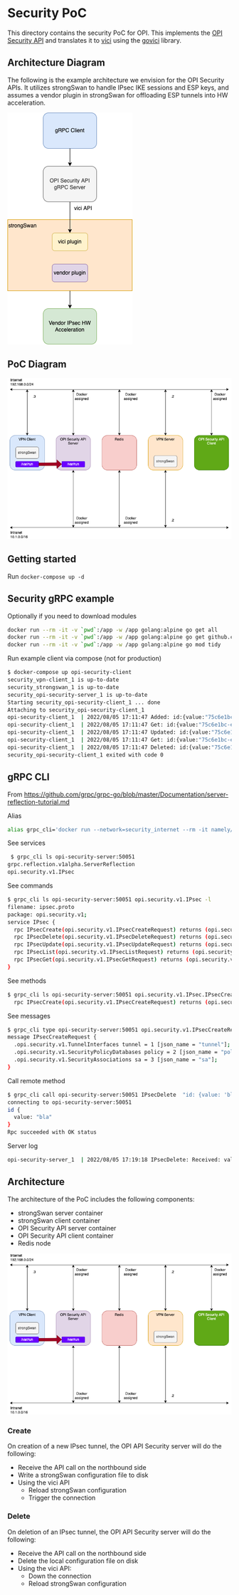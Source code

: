 # Security PoC

This directory contains the security PoC for OPI. This implements the
[OPI Security API](https://github.com/opiproject/opi-api/blob/main/security/security-spec.md)
and translates it to [vici](https://docs.strongswan.org/docs/5.9/plugins/vici.html) using
the [govici](https://github.com/strongswan/govici) library.

## Architecture Diagram

The following is the example architecture we envision for the OPI Security
APIs. It utilizes strongSwan to handle IPsec IKE sessions and ESP keys,
and assumes a vendor plugin in strongSwan for offloading ESP tunnels into
HW acceleration.

![OPI Security Architcture](sec-architecture.drawio.png)

## PoC Diagram

![OPI Security PoC Components](opi-security-poc.drawio.png)

## Getting started

Run `docker-compose up -d`

## Security gRPC example

Optionally if you need to download modules

```bash
docker run --rm -it -v `pwd`:/app -w /app golang:alpine go get all
docker run --rm -it -v `pwd`:/app -w /app golang:alpine go get github.com/opiproject/opi-api/security/proto
docker run --rm -it -v `pwd`:/app -w /app golang:alpine go mod tidy
```

Run example client via compose (not for production)

```bash
$ docker-compose up opi-security-client
security_vpn-client_1 is up-to-date
security_strongswan_1 is up-to-date
security_opi-security-server_1 is up-to-date
Starting security_opi-security-client_1 ... done
Attaching to security_opi-security-client_1
opi-security-client_1  | 2022/08/05 17:11:47 Added: id:{value:"75c6e1bc-efed-4044-9888-d3b3503eb786"}
opi-security-client_1  | 2022/08/05 17:11:47 Get: id:{value:"75c6e1bc-efed-4044-9888-d3b3503eb786"}
opi-security-client_1  | 2022/08/05 17:11:47 Updated: id:{value:"75c6e1bc-efed-4044-9888-d3b3503eb786"}
opi-security-client_1  | 2022/08/05 17:11:47 Get: id:{value:"75c6e1bc-efed-4044-9888-d3b3503eb786"}
opi-security-client_1  | 2022/08/05 17:11:47 Deleted: id:{value:"75c6e1bc-efed-4044-9888-d3b3503eb786"}
security_opi-security-client_1 exited with code 0
```

## gRPC CLI

From <https://github.com/grpc/grpc-go/blob/master/Documentation/server-reflection-tutorial.md>

Alias

```bash
alias grpc_cli='docker run --network=security_internet --rm -it namely/grpc-cli'
```

See services

```bash
 $ grpc_cli ls opi-security-server:50051
grpc.reflection.v1alpha.ServerReflection
opi.security.v1.IPsec
```

See commands

```bash
$ grpc_cli ls opi-security-server:50051 opi.security.v1.IPsec -l
filename: ipsec.proto
package: opi.security.v1;
service IPsec {
  rpc IPsecCreate(opi.security.v1.IPsecCreateRequest) returns (opi.security.v1.IPsecCreateResponse) {}
  rpc IPsecDelete(opi.security.v1.IPsecDeleteRequest) returns (opi.security.v1.IPsecDeleteResponse) {}
  rpc IPsecUpdate(opi.security.v1.IPsecUpdateRequest) returns (opi.security.v1.IPsecUpdateResponse) {}
  rpc IPsecList(opi.security.v1.IPsecListRequest) returns (opi.security.v1.IPsecListResponse) {}
  rpc IPsecGet(opi.security.v1.IPsecGetRequest) returns (opi.security.v1.IPsecGetResponse) {}
}
```

See methods

```bash
$ grpc_cli ls opi-security-server:50051 opi.security.v1.IPsec.IPsecCreate -l
  rpc IPsecCreate(opi.security.v1.IPsecCreateRequest) returns (opi.security.v1.IPsecCreateResponse) {}
```

See messages

```bash
$ grpc_cli type opi-security-server:50051 opi.security.v1.IPsecCreateRequest
message IPsecCreateRequest {
  .opi.security.v1.TunnelInterfaces tunnel = 1 [json_name = "tunnel"];
  .opi.security.v1.SecurityPolicyDatabases policy = 2 [json_name = "policy"];
  .opi.security.v1.SecurityAssociations sa = 3 [json_name = "sa"];
}
```

Call remote method

```bash
$ grpc_cli call opi-security-server:50051 IPsecDelete  "id: {value: 'bla'}"
connecting to opi-security-server:50051
id {
  value: "bla"
}
Rpc succeeded with OK status
```

Server log

```bash
opi-security-server_1  | 2022/08/05 17:19:18 IPsecDelete: Received: value:"bla"
```

## Architecture

The architecture of the PoC includes the following components:

* strongSwan server container
* strongSwan client container
* OPI Security API server container
* OPI Security API client container
* Redis node

![OPI Security PoC Components](opi-security-poc.drawio.png)

### Create

On creation of a new IPsec tunnel, the OPI API Security server will do the
following:

* Receive the API call on the northbound side
* Write a strongSwan configuration file to disk
* Using the vici API
  * Reload strongSwan configuration
  * Trigger the connection

### Delete

On deletion of an IPsec tunnel, the OPI API Security server will do the
following:

* Receive the API call on the northbound side
* Delete the local configuration file on disk
* Using the vici API:
  * Down the connection
  * Reload strongSwan configuration
